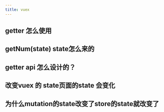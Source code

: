 ```yaml
---
title: vuex 
---
```


## getter 怎么使用

## getNum(state)  state怎么来的

## getter api 怎么设计的？

## 改变vuex 的 state页面的state 会变化

## 为什么mutation的state改变了store的state就改变了


